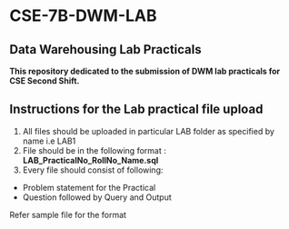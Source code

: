 # CSE-7B-DWM-LAB
## Data Warehousing Lab Practicals

  **This repository dedicated to the submission of DWM lab practicals for CSE Second Shift.**
  
## Instructions for the Lab practical file upload

1. All files should be uploaded in particular LAB folder as specified by name i.e LAB1
2. File should be in the following format :
      **LAB_PracticalNo_RollNo_Name.sql**
3. Every file should consist of following:
  * Problem statement for the Practical
  * Question followed by Query and Output

Refer sample file for the format
